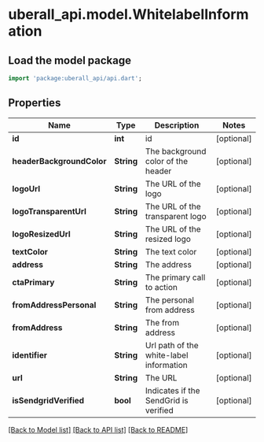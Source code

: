 # uberall_api.model.WhitelabelInformation

## Load the model package
```dart
import 'package:uberall_api/api.dart';
```

## Properties
Name | Type | Description | Notes
------------ | ------------- | ------------- | -------------
**id** | **int** | id | [optional] 
**headerBackgroundColor** | **String** | The background color of the header | [optional] 
**logoUrl** | **String** | The URL of the logo | [optional] 
**logoTransparentUrl** | **String** | The URL of the transparent logo | [optional] 
**logoResizedUrl** | **String** | The URL of the resized logo | [optional] 
**textColor** | **String** | The text color | [optional] 
**address** | **String** | The address | [optional] 
**ctaPrimary** | **String** | The primary call to action | [optional] 
**fromAddressPersonal** | **String** | The personal from address | [optional] 
**fromAddress** | **String** | The from address | [optional] 
**identifier** | **String** | Url path of the white-label information | [optional] 
**url** | **String** | The URL | [optional] 
**isSendgridVerified** | **bool** | Indicates if the SendGrid is verified | [optional] 

[[Back to Model list]](../README.md#documentation-for-models) [[Back to API list]](../README.md#documentation-for-api-endpoints) [[Back to README]](../README.md)


